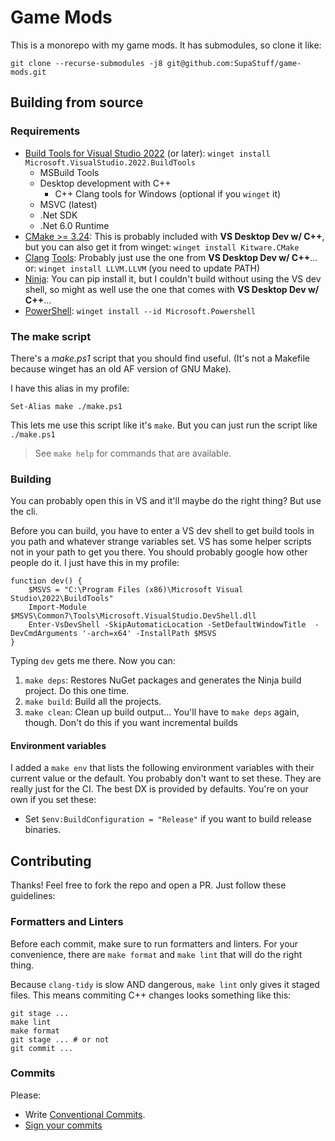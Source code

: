 # Game Mods

This is a monorepo with my game mods. It has submodules, so clone it like:

```pwsh
git clone --recurse-submodules -j8 git@github.com:SupaStuff/game-mods.git
```

## Building from source

### Requirements

- [Build Tools for Visual Studio 2022](https://visualstudio.microsoft.com/downloads/?q=build+tools#build-tools-for-visual-studio-2022) (or later): `winget install Microsoft.VisualStudio.2022.BuildTools`
  - MSBuild Tools
  - Desktop development with C++
    - C++ Clang tools for Windows (optional if you `winget` it)
  - MSVC (latest)
  - .Net SDK
  - .Net 6.0 Runtime
- [CMake >= 3.24](https://cmake.org/download/): This is probably included with **VS Desktop Dev w/ C++**, but you can also get it from winget: `winget install Kitware.CMake`
- [Clang](https://clang.llvm.org/docs/ClangFormat.html) [Tools](https://clang.llvm.org/extra/clang-tidy/): Probably just use the one from **VS Desktop Dev w/ C++**... or: `winget install LLVM.LLVM` (you need to update PATH)
- [Ninja](https://ninja-build.org/): You can pip install it, but I couldn't build without using the VS dev shell, so might as well use the one that comes with **VS Desktop Dev w/ C++**...
- [PowerShell](https://docs.microsoft.com/en-us/powershell/scripting/install/installing-powershell-on-windows?view=powershell-7.2): `winget install --id Microsoft.Powershell`

### The make script

There's a _make.ps1_ script that you should find useful. (It's not a Makefile because winget has an old AF version of GNU Make).

I have this alias in my profile:

```pwsh
Set-Alias make ./make.ps1
```

This lets me use this script like it's `make`. But you can just run the script like `./make.ps1`

> See `make help` for commands that are available.

### Building

You can probably open this in VS and it'll maybe do the right thing? But use the cli.

Before you can build, you have to enter a VS dev shell to get build tools in you path and whatever strange variables set.
VS has some helper scripts not in your path to get you there.
You should probably google how other people do it. I just have this in my profile:

```pwsh
function dev() {
    $MSVS = "C:\Program Files (x86)\Microsoft Visual Studio\2022\BuildTools"
    Import-Module $MSVS\Common7\Tools\Microsoft.VisualStudio.DevShell.dll
    Enter-VsDevShell -SkipAutomaticLocation -SetDefaultWindowTitle  -DevCmdArguments '-arch=x64' -InstallPath $MSVS
}
```

Typing `dev` gets me there. Now you can:

1. `make deps`: Restores NuGet packages and generates the Ninja build project. Do this one time.
2. `make build`: Build all the projects.
3. `make clean`: Clean up build output... You'll have to `make deps` again, though. Don't do this if you want incremental builds

#### Environment variables

I added a `make env` that lists the following environment variables with their current value or the default.
You probably don't want to set these. They are really just for the CI.
The best DX is provided by defaults. You're on your own if you set these:

- Set `$env:BuildConfiguration = "Release"` if you want to build release binaries.

## Contributing

Thanks! Feel free to fork the repo and open a PR. Just follow these guidelines:

### Formatters and Linters

Before each commit, make sure to run formatters and linters.
For your convenience, there are `make format` and `make lint` that will do the right thing.

Because `clang-tidy` is slow AND dangerous, `make lint` only gives it staged files.
This means commiting C++ changes looks something like this:

```pwsh
git stage ...
make lint
make format
git stage ... # or not
git commit ...
```

### Commits

Please:

- Write [Conventional Commits](https://www.conventionalcommits.org/en/v1.0.0/).
- [Sign your commits](https://docs.github.com/en/authentication/managing-commit-signature-verification/signing-commits)
